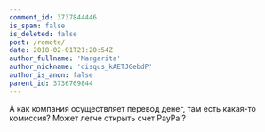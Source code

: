 ```yaml
---
comment_id: 3737844446
is_spam: false
is_deleted: false
post: /remote/
date: 2018-02-01T21:20:54Z
author_fullname: 'Margarita'
author_nickname: 'disqus_kAETJGebdP'
author_is_anon: false
parent_id: 3736769844
---
```


<p>А как компания осуществляет перевод денег, там есть какая-то комиссия? Может легче открыть cчет PayPal?</p>
